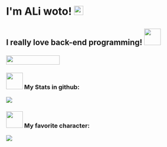 <!doctype html>
<html>
	<head>
		<link rel="stylesheet" href="https://raw.githubusercontent.com/ALiwoto/ALiwoto/main/styles/styles1.css"/>
	</head>
	<body>
		<script>
                        console.log("TEST");
                </script>
                <h1>
                        I'm ALi woto!
                        <img src="https://raw.githubusercontent.com/MartinHeinz/MartinHeinz/master/wave.gif"    width="25px">
                        <h2>
                                I really love back-end programming!
                                <img src="https://raw.githubusercontent.com/innng/innng/master/assets/kyubey.gif" width="45px">
                        </h2>
                </h1>
                <h3>
                        <h3 align="top">
                                <img align="botom" src="https://gpvc.arturio.dev/aliwoto" width="145px" height="25">
                                <h3>
                                        <img src="https://raw.githubusercontent.com/innng/innng/master/assets/soulgem-madoka.gif" width="45px">
                                        My Stats in github:
                                </h3>
                        </h3>
                        <img align="bottom" src="https://github-readme-stats.vercel.app/api?username=aliwoto&show_icons=true&&theme=tokyonight" />
                </h3>
                <h3>
                        <h3>
                                <img src="https://raw.githubusercontent.com/innng/innng/master/assets/soulgem-mami.gif" width="45px">
                                My favorite character: 
                        </h3>
                        <img id="Artoria_Pendoragon" align="bottom" src="https://raw.githubusercontent.com/ALiwoto/ALiwoto/main/fsn146.JPG"/>
                </h3>
                <!-- kyubey: https://raw.githubusercontent.com/innng/innng/master/assets/kyubey.gif -->
                <!-- soulgem-homura.gif -->
                <!-- soulgem-kyoko.gif  -->
                <!-- soulgem-madoka.gif -->
                <!-- soulgem-mami.gif  -->
                <!-- soulgem-sayaka.gif  -->
	</body>
</html>

